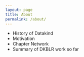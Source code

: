```yaml
---
layout: page
title: About
permalink: /about/
---
```


- History of Datakind
- Motivation
- Chapter Network
- Summary of DKBLR work so far